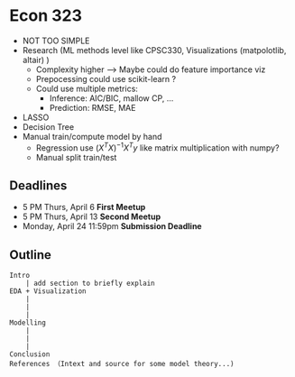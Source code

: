 # Econ 323

- NOT TOO SIMPLE
- Research (ML methods level like CPSC330, Visualizations (matpolotlib, altair) )
	+ Complexity higher --> Maybe could do feature importance viz
	+ Prepocessing could use scikit-learn ?
	+ Could use multiple metrics:
		* Inference: AIC/BIC, mallow CP, ...
		* Prediction: RMSE, MAE 
- LASSO
- Decision Tree
- Manual train/compute model by hand
	+ Regression use $(X^{T}X)^{-1}X^{T}y$ like matrix multiplication with numpy?
	+ Manual split train/test 
## Deadlines
- 5 PM Thurs, April 6 **First Meetup** 
- 5 PM Thurs, April 13 **Second Meetup**
- Monday, April 24 11:59pm **Submission Deadline**

## Outline
	Intro
		| add section to briefly explain 
	EDA + Visualization
		|
		|
		|
	Modelling
		| 
		|
		|
	Conclusion
	References （Intext and source for some model theory...)
